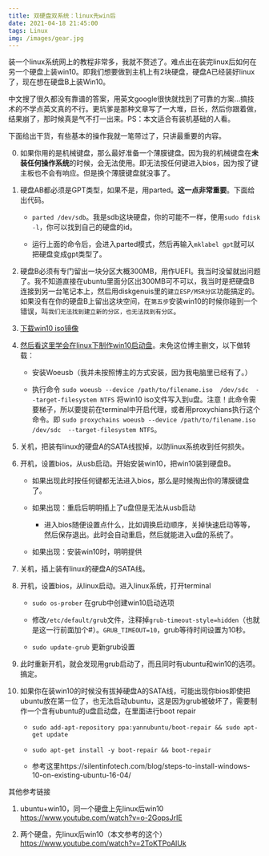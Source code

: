 ```yaml
---
title: 双硬盘双系统：linux先win后
date: 2021-04-18 21:45:00
tags: Linux
img: /images/gear.jpg
---
```


装一个linux系统网上的教程非常多，我就不赘述了。难点出在装完linux后如何在另一个硬盘上装win10。即我们想要做到主机上有2块硬盘，硬盘A已经装好linux了，现在想在硬盘B上装Win10。 

中文搜了很久都没有靠谱的答案，用英文google很快就找到了可靠的方案...搞技术的不学点英文真的不行。更坑爹是那种文章写了一大堆，巨长，然后你跟着做，结果崩了，那时候真是气不打一出来。PS：本文适合有装机基础的人看。

下面给出干货，有些基本的操作我就一笔带过了，只讲最重要的内容。

0. 如果你用的是机械键盘，那么最好准备一个薄膜键盘。因为我的机械键盘在**未装任何操作系统**的时候，会无法使用。即无法按任何键进入bios，因为按了键主板也不会有响应。但是换个薄膜键盘就没事了。

0. 硬盘AB都必须是GPT类型，如果不是，用parted。**这一点非常重要**。下面给出代码。

    - `parted /dev/sdb`。我是sdb这块硬盘，你的可能不一样，使用`sudo fdisk -l`，你可以找到自己的硬盘的id。

    - 运行上面的命令后，会进入parted模式，然后再输入`mklabel gpt`就可以把硬盘变成gpt类型了。

1. 硬盘B必须有专门留出一块分区大概300MB，用作UEFI。我当时没留就出问题了。我不知道直接在ubuntu里面分区出300MB可不可以，我当时是把硬盘B连接到另一台笔记本上，然后用diskgenuis里的`建立ESP/MSR分区`功能搞定的。如果没有在你的硬盘B上留出这块空间，在`第五步`安装win10的时候你碰到一个错误，叫`我们无法找到建立新的分区，也无法找到有分区`。

2. [下载win10 iso镜像](https://www.microsoft.com/zh-cn/software-download/windows10ISO)

3. [然后看这里学会在linux下制作win10启动盘](https://10101.io/2019/01/20/create-bootable-windows-usb-in-linux)。未免这位博主删文，以下做转载：
   
   - 安装Woeusb（我并未按照博主的方式安装，因为我电脑里已经有了。）

   - 执行命令 `sudo woeusb --device /path/to/filename.iso  /dev/sdc  --target-filesystem NTFS` 将win10 iso文件写入到u盘。注意！此命令需要梯子，所以要提前在terminal中开启代理，或者用proxychians执行这个命令。即 `sudo proxychains woeusb --device /path/to/filename.iso  /dev/sdc  --target-filesystem NTFS`。

4. 关机，把装有linux的硬盘A的SATA线拔掉，以防linux系统收到任何损失。

5. 开机，设置bios，从usb启动。开始安装win10，把win10装到硬盘B。

    - 如果出现此时按任何键都无法进入bios，那么是时候掏出你的薄膜键盘了。

    - 如果出现：重启后明明插上了u盘但是无法从usb启动

        - 进入bios随便设置点什么，比如调换启动顺序，关掉快速启动等等，然后保存退出。此时会自动重启，然后就能进入u盘的系统了。

    - 如果出现：安装win10时，明明提供

6. 关机，插上装有linux的硬盘A的SATA线。
   
7. 开机，设置bios，从linux启动。进入linux系统，打开terminal

    - `sudo os-prober` 在grub中创建win10启动选项

    - 修改`/etc/default/grub`文件，注释掉`grub-timeout-style=hidden`（也就是这一行前面加个#）。`GRUB_TIMEOUT=10`，grub等待时间设置为10秒。

    - `sudo update-grub` 更新grub设置

8. 此时重新开机，就会发现用grub启动了，而且同时有ubuntu和win10的选项。搞定。


9.  如果你在装win10的时候没有拔掉硬盘A的SATA线，可能出现你bios即使把ubuntu放在第一位了，也无法启动ubuntu，这是因为grub被破坏了，需要制作一个含有ubuntu的u盘启动盘，在里面进行boot repair
    - `sudo add-apt-repository ppa:yannubuntu/boot-repair && sudo apt-get update`
    
    - `sudo apt-get install -y boot-repair && boot-repair`
    
    - 参考这里https://silentinfotech.com/blog/steps-to-install-windows-10-on-existing-ubuntu-16-04/

其他参考链接

1.  ubuntu+win10，同一个硬盘上先linux后win10 https://www.youtube.com/watch?v=o-2GopsJrIE 

2.  两个硬盘，先linux后win10（本文参考的这个） https://www.youtube.com/watch?v=2ToKTPoAlUk 